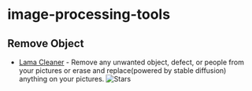 # image-processing-tools

## Remove Object
- [Lama Cleaner](https://github.com/Sanster/lama-cleaner) - Remove any unwanted object, defect, or people from your pictures or erase and replace(powered by stable diffusion) anything on your pictures. ![Stars](https://img.shields.io/github/stars/Sanster/lama-cleaner.svg?style=social&label=Star)
